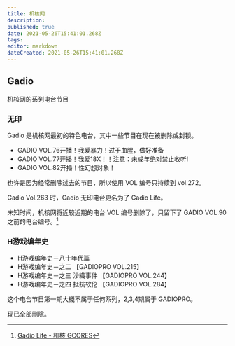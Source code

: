 ```yaml
---
title: 机核网
description: 
published: true
date: 2021-05-26T15:41:01.268Z
tags: 
editor: markdown
dateCreated: 2021-05-26T15:41:01.268Z
---
```


## Gadio

机核网的系列电台节目

### 无印

Gadio 是机核网最初的特色电台，其中一些节目在现在被删除或封锁。

+ GADIO VOL.76开播！我爱暴力！过于血腥，做好准备
+ GADIO VOL.77开播！我爱18X！！注意：未成年绝对禁止收听!
+ GADIO VOL.82开播！性幻想对象！

<!-- + 年会！GADIO VOL.171 开播！ -->

也许是因为经常删除过去的节目，所以使用 VOL 编号只持续到 vol.272。

Gadio Vol.263 时，Gadio 无印电台更名为了 Gadio Life。

未知时间，机核网将近较近期的电台 VOL 编号删除了，只留下了 GADIO VOL.90 之前的电台编号。[^gadio_vol_90]

[^gadio_vol_90]: [Gadio Life - 机核 GCORES](https://web.archive.org/web/20210526153934/https://www.gcores.com/categories/13?page=20)

### H游戏编年史

+ H游戏编年史－八十年代篇
+ H游戏编年史－之二 【GADIOPRO VOL.215】
+ H游戏编年史－之三 沙織事件 【GADIOPRO VOL.244】
+ H游戏编年史－之四 抵抗软伦 【GADIOPRO VOL.284】

这个电台节目第一期大概不属于任何系列，2,3,4期属于 GADIOPRO。

现已全部删除。

